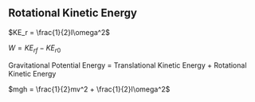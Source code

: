 ## Rotational Kinetic Energy
$KE_r = \frac{1}{2}I\omega^2$

$W = KE_{rf} - KE_{r0}$

Gravitational Potential Energy = Translational Kinetic Energy + Rotational Kinetic Energy

$mgh = \frac{1}{2}mv^2 + \frac{1}{2}I\omega^2$